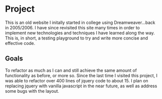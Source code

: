 # Project

This is an old website I initally started in college using Dreamweaver...back in 2005/2006. I have since revisited this site many times in order to implement new technologies and techniques I have learned along the way. This is, in short, a testing playground to try and write more concise and effective code.

## Goals

To refactor as much as I can and still achieve the same amount of functionality as before, or more so. Since the last time I visited this project, I was able to refactor over 400 lines of jquery code to about 15. I plan on replacing jquery with vanilla javascript in the near future, as well as address some bugs with the layout.
